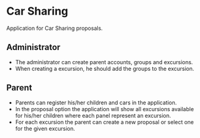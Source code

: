Car Sharing
======
Application for Car Sharing proposals.

## Administrator
- The administrator can create parent accounts, groups and excursions.
- When creating a excursion, he should add the groups to the excursion.

## Parent
- Parents can register his/her children and cars in the application.
- In the proposal option the application will show all excursions available for his/her children where each panel represent an excursion.
- For each excursion the parent can create a new proposal or select one for the given excursion.